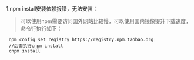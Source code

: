 1.npm install安装依赖报错，无法安装：
> 可以使用npm需要访问国外网站比较慢，可以使用国内镜像提升下载速度，命令行执行如下：
``` 
 npm config set registry https://registry.npm.taobao.org
 //后面执行cnpm install
 cnpm install 
```









